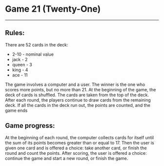 # Game 21 (Twenty-One)

---
## Rules:
There are 52 cards in the deck:
* 2-10 - nominal value
* jack - 2
* queen - 3
* king - 4
* ace - 11 

The game involves a computer and a user. 
The winner is the one who scores more points, but no more than 21.
At the beginning of the game, the deck of cards is shuffled. 
The cards are taken from the top of the deck. 
After each round, the players continue to draw cards from the remaining deck. 
If all the cards in the deck run out, the points are counted, and the game ends

## Game progress:
At the beginning of each round, the computer collects cards for itself until 
the sum of its points becomes greater than or equal to 17. 
Then the user is given one card and is offered a choice: 
take another card, or finish the round and count the points. 
After scoring, the user is offered a choice: continue the game 
and start a new round, or finish the game.

